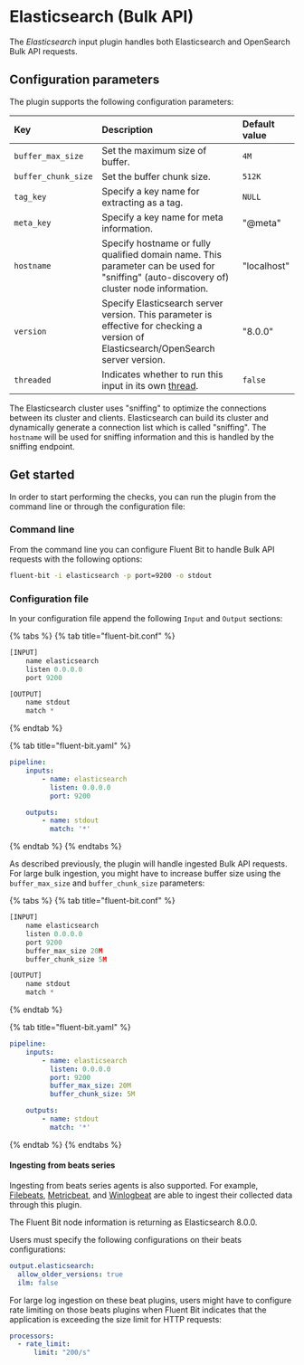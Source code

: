 # Elasticsearch (Bulk API)

The _Elasticsearch_ input plugin handles both Elasticsearch and OpenSearch Bulk API requests.

## Configuration parameters

The plugin supports the following configuration parameters:

| Key | Description | Default value |
| :--- | :--- | :--- |
| `buffer_max_size` | Set the maximum size of buffer. | `4M` |
| `buffer_chunk_size` | Set the buffer chunk size. | `512K` |
| `tag_key` | Specify a key name for extracting as a tag. | `NULL` |
| `meta_key` | Specify a key name for meta information. | "@meta" |
| `hostname` | Specify hostname or fully qualified domain name. This parameter can be used for "sniffing" (auto-discovery of) cluster node information. | "localhost" |
| `version`  | Specify Elasticsearch server version. This parameter is effective for checking a version of Elasticsearch/OpenSearch server version. | "8.0.0" |
| `threaded` | Indicates whether to run this input in its own [thread](../../administration/multithreading.md#inputs). | `false` |

The Elasticsearch cluster uses "sniffing" to optimize the connections between its cluster and clients.
Elasticsearch can build its cluster and dynamically generate a connection list which is called "sniffing".
The `hostname` will be used for sniffing information and this is handled by the sniffing endpoint.

## Get started

In order to start performing the checks, you can run the plugin from the command line or through the configuration file:

### Command line

From the command line you can configure Fluent Bit to handle Bulk API requests with the following options:

```bash
fluent-bit -i elasticsearch -p port=9200 -o stdout
```

### Configuration file

In your configuration file append the following `Input` and `Output` sections:

{% tabs %}
{% tab title="fluent-bit.conf" %}

```python
[INPUT]
    name elasticsearch
    listen 0.0.0.0
    port 9200

[OUTPUT]
    name stdout
    match *
```

{% endtab %}

{% tab title="fluent-bit.yaml" %}

```yaml
pipeline:
    inputs:
        - name: elasticsearch
          listen: 0.0.0.0
          port: 9200

    outputs:
        - name: stdout
          match: '*'
```

{% endtab %}
{% endtabs %}

As described previously, the plugin will handle ingested Bulk API requests.
For large bulk ingestion, you might have to increase buffer size using the `buffer_max_size` and `buffer_chunk_size` parameters:

{% tabs %}
{% tab title="fluent-bit.conf" %}

```python
[INPUT]
    name elasticsearch
    listen 0.0.0.0
    port 9200
    buffer_max_size 20M
    buffer_chunk_size 5M

[OUTPUT]
    name stdout
    match *
```

{% endtab %}

{% tab title="fluent-bit.yaml" %}

```yaml
pipeline:
    inputs:
        - name: elasticsearch
          listen: 0.0.0.0
          port: 9200
          buffer_max_size: 20M
          buffer_chunk_size: 5M

    outputs:
        - name: stdout
          match: '*'
```

{% endtab %}
{% endtabs %}

#### Ingesting from beats series

Ingesting from beats series agents is also supported.
For example, [Filebeats](https://www.elastic.co/beats/filebeat), [Metricbeat](https://www.elastic.co/beats/metricbeat), and [Winlogbeat](https://www.elastic.co/beats/winlogbeat) are able to ingest their collected data through this plugin.

The Fluent Bit node information is returning as Elasticsearch 8.0.0.

Users must specify the following configurations on their beats configurations:

```yaml
output.elasticsearch:
  allow_older_versions: true
  ilm: false
```

For large log ingestion on these beat plugins, users might have to configure rate limiting on those beats plugins when Fluent Bit indicates that the application is exceeding the size limit for HTTP requests:

```yaml
processors:
  - rate_limit:
      limit: "200/s"
```
